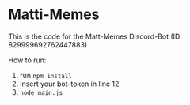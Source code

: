 # Matti-Memes
This is the code for the Matt-Memes Discord-Bot (ID: 829999692762447883)

How to run:  
1. run `npm install`
2. insert your bot-token in line 12
3. `node main.js`
